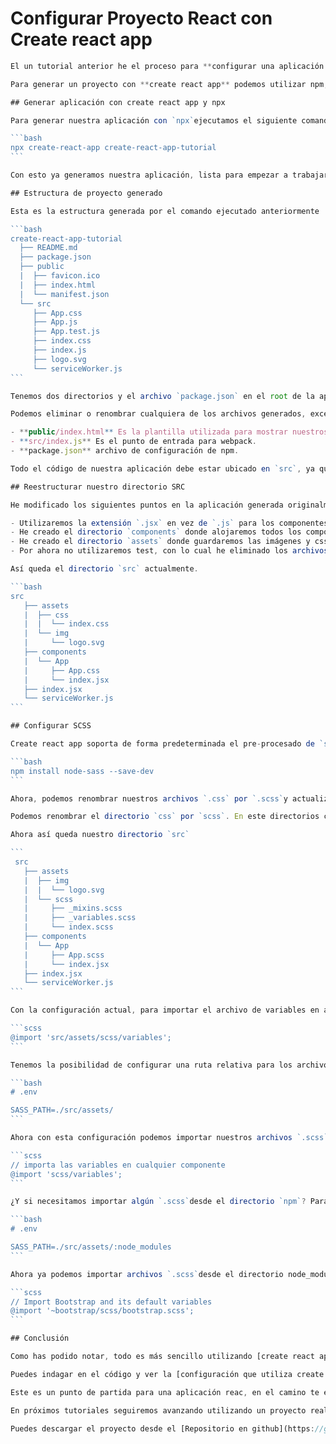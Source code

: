 # Configurar Proyecto React con Create react app

````typescript
El un tutorial anterior he el proceso para **configurar una aplicación react, desde cero**. En esta ocasión utilizaremos [create react app](https://facebook.github.io/create-react-app/), una herramienta creada por los desarrolladores de react para facilitar el proceso de configuración inicial.

Para generar un proyecto con **create react app** podemos utilizar npm, instalando la herramienta de forma global en nuestro sistema. (actualmente no recomendado)

## Generar aplicación con create react app y npx

Para generar nuestra aplicación con `npx`ejecutamos el siguiente comando.

```bash
npx create-react-app create-react-app-tutorial
```

Con esto ya generamos nuestra aplicación, lista para empezar a trabajar sin tener que configurar **webpack o babel** como lo hemos hecho en [el tutorial anterior](https://www.gpolanco.com/configurar-react-desde-cero-con-webpack-y-babel/), sólo te centras en el código de tus componentes para aplicación.

## Estructura de proyecto generado

Esta es la estructura generada por el comando ejecutado anteriormente

```bash
create-react-app-tutorial
  ├── README.md
  ├── package.json
  ├── public
  |  ├── favicon.ico
  |  ├── index.html
  |  └── manifest.json
  └── src
     ├── App.css
     ├── App.js
     ├── App.test.js
     ├── index.css
     ├── index.js
     ├── logo.svg
     └── serviceWorker.js
```

Tenemos dos directorios y el archivo `package.json` en el root de la aplicación. Puedes renombrar o eliminar todos los archivos, excepto `public/index.html` y `src/index.js`

Podemos eliminar o renombrar cualquiera de los archivos generados, excepto estos.

- **public/index.html** Es la plantilla utilizada para mostrar nuestros componentes.
- **src/index.js** Es el punto de entrada para webpack.
- **package.json** archivo de configuración de npm.

Todo el código de nuestra aplicación debe estar ubicado en `src`, ya que, **es el directorio procesado por webpack**, np quiere decir que no puedes crear archivos fuera de este directorio, sólo que, webpack no procesará los archivos fuera de `src`.

## Reestructurar nuestro directorio SRC

He modificado los siguientes puntos en la aplicación generada originalmente.

- Utilizaremos la extensión `.jsx` en vez de `.js` para los componentes.
- He creado el directorio `components` donde alojaremos todos los componentes de la aplicación.
- He creado el directorio `assets` donde guardaremos las imágenes y css no específicos de algún componente.
- Por ahora no utilizaremos test, con lo cual he eliminado los archivos `.test.js`

Así queda el directorio `src` actualmente.

```bash
src
   ├── assets
   |  ├── css
   |  |  └── index.css
   |  └── img
   |     └── logo.svg
   ├── components
   |  └── App
   |     ├── App.css
   |     └── index.jsx
   ├── index.jsx
   └── serviceWorker.js
```

## Configurar SCSS

Create react app soporta de forma predeterminada el pre-procesado de `scss`, sólo tenemos que instalar en nuestras dependencias de desarrollo el paquete `node-sass`

```bash
npm install node-sass --save-dev
```

Ahora, podemos renombrar nuestros archivos `.css` por `.scss`y actualizar las referencias en los distintos archivos.

Podemos renombrar el directorio `css` por `scss`. En este directorios crearemos los estilos comunes de la aplicación, por ejemplo el archivo de `variables`

Ahora así queda nuestro directorio `src`

```
 src
   ├── assets
   |  ├── img
   |  |  └── logo.svg
   |  └── scss
   |     ├── _mixins.scss
   |     ├── _variables.scss
   |     └── index.scss
   ├── components
   |  └── App
   |     ├── App.scss
   |     └── index.jsx
   ├── index.jsx
   └── serviceWorker.js
```

Con la configuración actual, para importar el archivo de variables en alguno de nuestros componentes, tendríamos que utilizar la siguiente forma.

```scss
@import 'src/assets/scss/variables';
```

Tenemos la posibilidad de configurar una ruta relativa para los archivos dentro del directorio `assets/scss` utilizando el archivo `.env`y la variable de entorno `SASS_PATH` de la siguiente forma.

```bash
# .env

SASS_PATH=./src/assets/
```

Ahora con esta configuración podemos importar nuestros archivos `.scss` como si estuviésemos dentro del directorio `assets`.

```scss
// importa las variables en cualquier componente
@import 'scss/variables';
```

¿Y si necesitamos importar algún `.scss`desde el directorio `npm`? Para esto, podemos asignar más de un directorio en la variable `SASS_PATH`separando cada path con `:`.

```bash
# .env

SASS_PATH=./src/assets/:node_modules
```

Ahora ya podemos importar archivos `.scss`desde el directorio node_modules utilizando `~`antes del directorio.

```scss
// Import Bootstrap and its default variables
@import '~bootstrap/scss/bootstrap.scss';
```

## Conclusión

Como has podido notar, todo es más sencillo utilizando [create react app](https://facebook.github.io/create-react-app/) ya que no necesitamos configurar [webpack](https://webpack.js.org/) y [babel](https://babeljs.io/), esta librería hace toda esta configuración por nosotros utilizando internamente el paquete [react-scripts](https://www.npmjs.com/package/react-scripts).

Puedes indagar en el código y ver la [configuración que utiliza create react app](https://github.com/facebook/create-react-app).

Este es un punto de partida para una aplicación reac, en el camino te encontrarás con otras necesidades que tendrás que ir resolviendo sobre la marcha.

En próximos tutoriales seguiremos avanzando utilizando un proyecto real.

Puedes descargar el proyecto desde el [Repositorio en github](https://github.com/gpolanco/Configurar-Proyecto-React-con-Create-react-app)
````